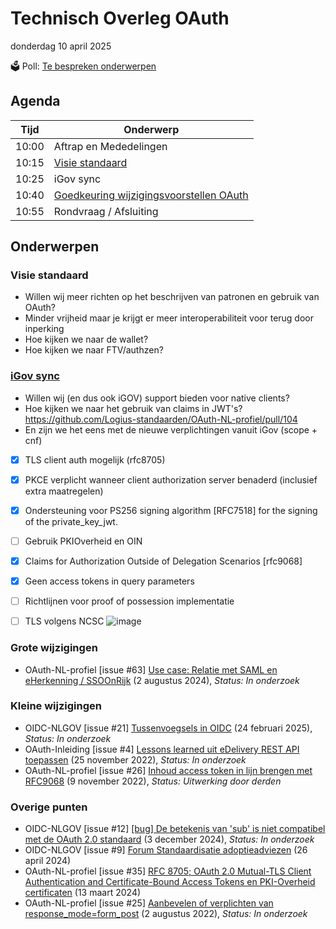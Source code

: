 <!-----------------------------







   :warning: Dit bestand wordt automatisch gegenereerd.
   :warning: Handmatige toevoegingen worden overschreven.







----------------------------->
# Technisch Overleg OAuth

donderdag 10 april 2025

🗳️ Poll: [Te bespreken onderwerpen](https://github.com/Logius-standaarden/OAuth-NL-profiel/discussions/103)

## Agenda

| Tijd | Onderwerp |
| --- | --- |
| 10:00 | Aftrap en Mededelingen  | 
| 10:15 | [Visie standaard](https://github.com/orgs/Logius-standaarden/projects/2) |
| 10:25 | iGov sync |
| 10:40 | [Goedkeuring wijzigingsvoorstellen OAuth](https://github.com/Logius-standaarden/OAuth-NL-profiel/pulls) |
| 10:55 | Rondvraag / Afsluiting |

## Onderwerpen

### Visie standaard
* Willen wij meer richten op het beschrijven van patronen en gebruik van OAuth?
* Minder vrijheid maar je krijgt er meer interoperabiliteit voor terug door inperking
* Hoe kijken we naar de wallet?
* Hoe kijken we naar FTV/authzen?

### [iGov sync ](https://github.com/Logius-standaarden/OAuth-NL-profiel/issues/37)
* Willen wij (en dus ook iGOV) support bieden voor native clients?
* Hoe kijken we naar het gebruik van claims in JWT's? https://github.com/Logius-standaarden/OAuth-NL-profiel/pull/104
* En zijn we het eens met de nieuwe verplichtingen vanuit iGov (scope + cnf)

* [x] TLS client auth mogelijk (rfc8705)
* [x] PKCE verplicht wanneer client authorization server benaderd (inclusief extra maatregelen)
* [x] Ondersteuning voor PS256 signing algorithm [RFC7518] for the signing of the private_key_jwt.
* [ ] Gebruik PKIOverheid en OIN
* [x] Claims for Authorization Outside of Delegation Scenarios [rfc9068]
* [x] Geen access tokens in query parameters
* [ ] Richtlijnen voor proof of possession implementatie
* [ ] TLS volgens NCSC
![image](https://github.com/user-attachments/assets/7f5afe20-719c-4894-b228-4fb9cf747977)


### Grote wijzigingen
* OAuth-NL-profiel [issue #63] [Use case: Relatie met SAML en eHerkenning / SSOOnRijk](https://github.com/Logius-standaarden/OAuth-NL-profiel/issues/63) (2 augustus 2024), _Status: In onderzoek_

### Kleine wijzigingen
* OIDC-NLGOV [issue #21] [Tussenvoegsels in OIDC](https://github.com/Logius-standaarden/OIDC-NLGOV/issues/21) (24 februari 2025), _Status: In onderzoek_
* OAuth-Inleiding [issue #4] [Lessons learned uit eDelivery REST API toepassen](https://github.com/Logius-standaarden/OAuth-Inleiding/issues/4) (25 november 2022), _Status: In onderzoek_
* OAuth-NL-profiel [issue #26] [Inhoud access token in lijn brengen met RFC9068](https://github.com/Logius-standaarden/OAuth-NL-profiel/issues/26) (9 november 2022), _Status: Uitwerking door derden_

### Overige punten
* OIDC-NLGOV [issue #12] [[bug] De betekenis van 'sub' is niet compatibel met de OAuth 2.0 standaard](https://github.com/Logius-standaarden/OIDC-NLGOV/issues/12) (3 december 2024), _Status: In onderzoek_
* OIDC-NLGOV [issue #9] [Forum Standaardisatie adoptieadviezen](https://github.com/Logius-standaarden/OIDC-NLGOV/issues/9) (26 april 2024)
* OAuth-NL-profiel [issue #35] [RFC 8705; OAuth 2.0 Mutual-TLS Client Authentication and Certificate-Bound Access Tokens en PKI-Overheid certificaten](https://github.com/Logius-standaarden/OAuth-NL-profiel/issues/35) (13 maart 2024)
* OAuth-NL-profiel [issue #25] [Aanbevelen of verplichten van response_mode=form_post](https://github.com/Logius-standaarden/OAuth-NL-profiel/issues/25) (2 augustus 2022), _Status: In onderzoek_
